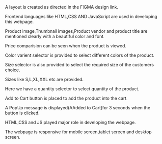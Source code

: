 A layout is created as directed in the FIGMA design link.

Frontend languages like HTML,CSS AND JavaScript are used in developing this webpage.

Product image,Thumbnail images,Product vendor and product title are mentioned clearly with a beautiful color and font.

Price comparision can be seen when the product is viewed.

Color varient selector is provided to select different colors of the product.

Size selector is also provided to select the required size of the customers choice.

Sizes like S,L,XL,XXL etc are provided.

Here we have a quantity selector to select quantity of the product.

Add to Cart button is placed to add the product into the cart.

A PopUp message is displayed(AAdded to Cart)for 3 seconds when the button is clicked.

HTML,CSS and JS played major role in developing the webpage.

The webpage is responsive for mobile screen,tablet screen and desktop screen.

